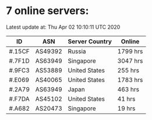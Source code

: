 # 7 online servers:

Latest update at: Thu Apr 02 10:10:11 UTC 2020

| ID | ASN | Server Country | Online |
| -- | --- | -------------- | ------ |
| #.15CF | AS49392 | Russia | 1799 hrs |
| #.7F1D | AS63949 | Singapore | 3047 hrs |
| #.9FC3 | AS53889 | United States | 255 hrs |
| #.E069 | AS40065 | United States | 1783 hrs |
| #.2A79 | AS63949 | Japan | 463 hrs |
| #.F7DA | AS45102 | United States | 41 hrs |
| #.A682 | AS20473 | Singapore | 19 hrs |

